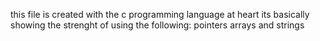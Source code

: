 this file is created with the c programming language at heart
its basically showing the strenght of using the following:
pointers
arrays and 
strings
